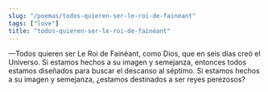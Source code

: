 ```yaml
---
slug: "/poemas/todos-quieren-ser-le-roi-de-faineant"
tags: ["love"]
title: "todos-quieren-ser-le-roi-de-fainéant"
---
```

—Todos quieren ser Le Roi de Fainéant, como Dios, que en seis días creó el Universo. Si estamos hechos a su imagen y semejanza, entonces todos estamos diseñados para buscar el descanso al séptimo. Si estamos hechos a su imagen y semejanza, ¿estamos destinados a ser reyes perezosos?